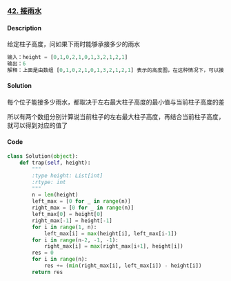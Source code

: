 ### [42. 接雨水](https://leetcode-cn.com/problems/trapping-rain-water/)

#### Description

给定柱子高度，问如果下雨时能够承接多少的雨水

```python
输入：height = [0,1,0,2,1,0,1,3,2,1,2,1]
输出：6
解释：上面是由数组 [0,1,0,2,1,0,1,3,2,1,2,1] 表示的高度图，在这种情况下，可以接 6 个单位的雨水（蓝色部分表示雨水）。 
```



#### Solution

每个位子能接多少雨水，都取决于左右最大柱子高度的最小值与当前柱子高度的差

所以有两个数组分别计算说当前柱子的左右最大柱子高度，再结合当前柱子高度，就可以得到对应的值了



#### Code

```python
class Solution(object):
    def trap(self, height):
        """
        :type height: List[int]
        :rtype: int
        """
        n = len(height)
        left_max = [0 for _ in range(n)]
        right_max = [0 for _ in range(n)]
        left_max[0] = height[0]
        right_max[-1] = height[-1]
        for i in range(1, n):
            left_max[i] = max(height[i], left_max[i-1])
        for i in range(n-2, -1, -1):
            right_max[i] = max(right_max[i+1], height[i])
        res = 0 
        for i in range(n):
            res += (min(right_max[i], left_max[i]) - height[i])
        return res 
```

